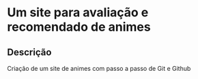 # Um site para avaliação e recomendado de animes 

## Descrição
Criação de um site de animes com passo a passo de Git e Github

